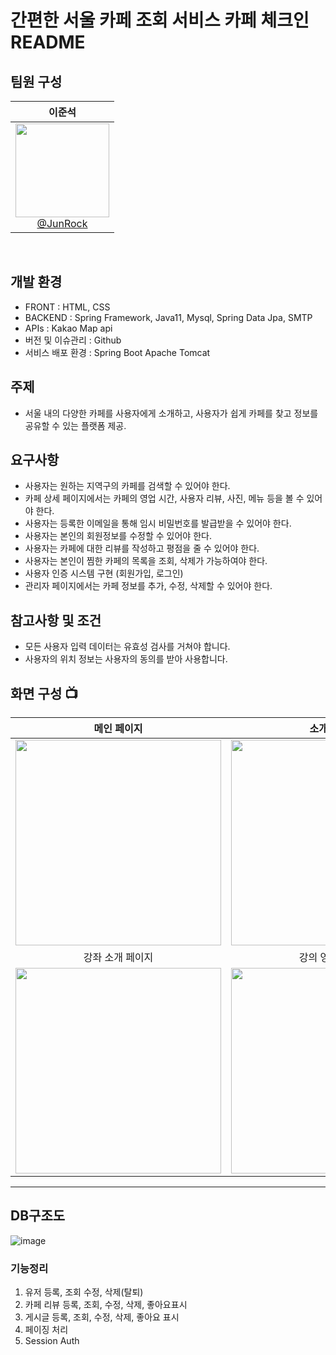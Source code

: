 # 간편한 서울 카페 조회 서비스 카페 체크인 README

## 팀원 구성
<div align="center">

<div align="center">

| **이준석** |
| :------: | 
| [<img src="https://avatars.githubusercontent.com/u/106502312?v=4" height=150 width=150> <br/> @JunRock](https://github.com/JunRock) |

</div>
</div>
<br>

## 개발 환경
- FRONT : HTML, CSS
- BACKEND : Spring Framework, Java11, Mysql, Spring Data Jpa, SMTP
- APIs : Kakao Map api
- 버전 및 이슈관리 : Github
- 서비스 배포 환경 : Spring Boot Apache Tomcat  <br>

## 주제
- 서울 내의 다양한 카페를 사용자에게 소개하고, 사용자가 쉽게 카페를 찾고 정보를 공유할 수 있는 플랫폼 제공.

## 요구사항
- 사용자는 원하는 지역구의 카페를 검색할 수 있어야 한다.
- 카페 상세 페이지에서는 카페의 영업 시간, 사용자 리뷰, 사진, 메뉴 등을 볼 수 있어야 한다.
- 사용자는 등록한 이메일을 통해 임시 비밀번호를 발급받을 수 있어야 한다.
- 사용자는 본인의 회원정보를 수정할 수 있어야 한다.
- 사용자는 카페에 대한 리뷰를 작성하고 평점을 줄 수 있어야 한다.
- 사용자는 본인이 찜한 카페의 목록을 조회, 삭제가 가능하여야 한다.
- 사용자 인증 시스템 구현 (회원가입, 로그인)
- 관리자 페이지에서는 카페 정보를 추가, 수정, 삭제할 수 있어야 한다.

## 참고사항 및 조건
- 모든 사용자 입력 데이터는 유효성 검사를 거쳐야 합니다.
- 사용자의 위치 정보는 사용자의 동의를 받아 사용합니다.

## 화면 구성 📺
| 메인 페이지  |  소개 페이지   |
| :-------------------------------------------: | :------------: |
|  <img width="329" src="https://user-images.githubusercontent.com/50205887/208036155-a57900f7-c68a-470d-923c-ff3c296ea635.png"/> |  <img width="329" src="https://user-images.githubusercontent.com/50205887/208036645-a76cf400-85bc-4fa2-af72-86d2abf61366.png"/>|  
| 강좌 소개 페이지   |  강의 영상 페이지   |  
| <img width="329" src="https://user-images.githubusercontent.com/50205887/208038737-2b32b7d2-25f4-4949-baf5-83b5c02915a3.png"/>   |  <img width="329" src="https://user-images.githubusercontent.com/50205887/208038965-43a6318a-7b05-44bb-97c8-b08b0495fba7.png"/>     |

---



## DB구조도
![image](https://github.com/CafeCheckin/CafeCheckin/assets/56196986/b6c585b3-f1c0-48db-aeb0-ca1fc8ce7cdb)

### 기능정리
1. 유저 등록, 조회 수정, 삭제(탈퇴)
2. 카페 리뷰 등록, 조회, 수정, 삭제, 좋아요표시
3. 게시글 등록, 조회, 수정, 삭제, 좋아요 표시
4. 페이징 처리
5. Session Auth
